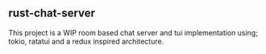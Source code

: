 ## rust-chat-server

This project is a WIP room based chat server and tui implementation using; tokio, ratatui and a redux inspired architecture.